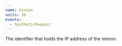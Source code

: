 ```yaml
---
name: minion
units: ID
events:
  - SyntheticRequest
---
```


The identifier that holds the IP address of the minion.